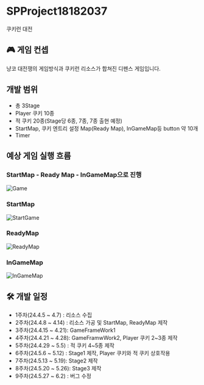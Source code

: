 # SPProject18182037
쿠키런 대전

## 🎮 게임 컨셉
냥코 대전쟁의 게임방식과 쿠키런 리소스가 합쳐진 디펜스 게임입니다.


## 개발 범위
- 총 3Stage
- Player 쿠키 10종
- 적 쿠키 20종(Stage당 6종, 7종, 7종 출현 예정)
- StartMap, 쿠키 엔트리 설정 Map(Ready Map), InGameMap등 button 약 10개
- Timer

## 예상 게임 실행 흐름

### StartMap - Ready Map - InGameMap으로 진행
![Game](https://github.com/Star-Wraith/SPProject18182037/assets/112797166/393b3562-bc27-488f-9419-303348676495)


### StartMap
![StartGame](https://github.com/Star-Wraith/SPProject18182037/assets/112797166/f9155809-5b4f-464d-a6e0-4615c70fad75)


### ReadyMap
![ReadyMap](https://github.com/Star-Wraith/SPProject18182037/assets/112797166/dccf9ab6-16f5-411c-b81f-ad8c9477ff0e)


### InGameMap
![InGameMap](https://github.com/Star-Wraith/SPProject18182037/assets/112797166/d2594689-a0a8-409c-bd0a-0e60727d4e38)





## 🛠 개발 일정
- 1주차(24.4.5 ~ 4.7)  : 리소스 수집
- 2주차(24.4.8 ~ 4.14) : 리소스 가공 및 StartMap, ReadyMap 제작
- 3주차(24.4.15 ~ 4.21): GameFrameWork1
- 4주차(24.4.21 ~ 4.28): GameFramwWork2, Player 쿠키 2~3종 제작
- 5주차(24.4.29 ~ 5.5) : 적 쿠키 4~5종 제작
- 6주차(24.5.6 ~ 5.12) : Stage1 제작, Player 쿠키와 적 쿠키 상호작용
- 7주차(24.5.13 ~ 5.19): Stage2 제작
- 8주차(24.5.20 ~ 5.26): Stage3 제작
- 9주차(24.5.27 ~ 6.2) : 버그 수정
